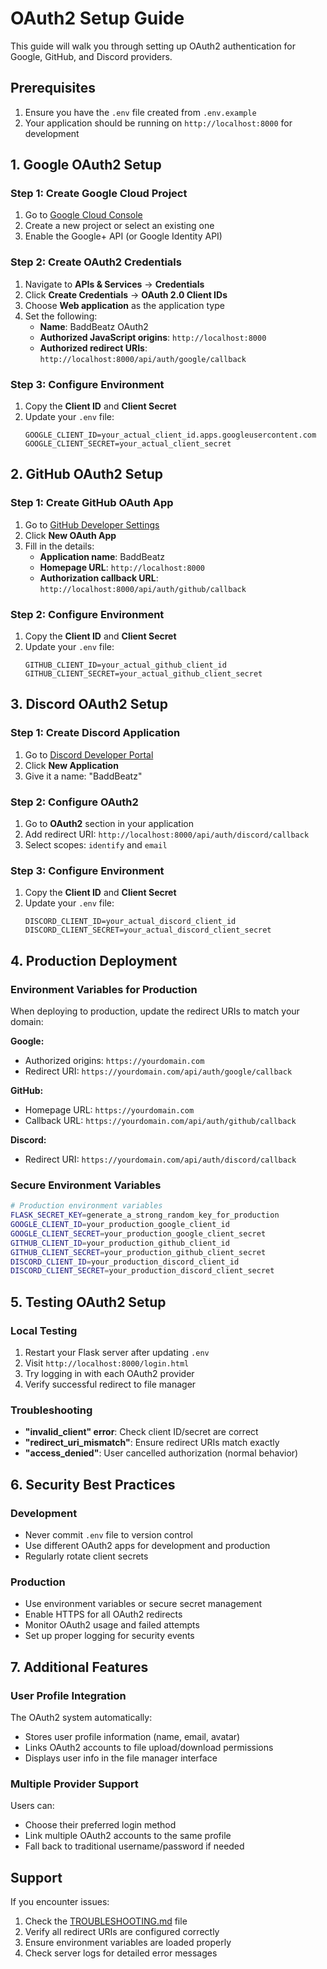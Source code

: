 # OAuth2 Setup Guide

This guide will walk you through setting up OAuth2 authentication for Google, GitHub, and Discord providers.

## Prerequisites

1. Ensure you have the `.env` file created from `.env.example`
2. Your application should be running on `http://localhost:8000` for development

## 1. Google OAuth2 Setup

### Step 1: Create Google Cloud Project
1. Go to [Google Cloud Console](https://console.cloud.google.com/)
2. Create a new project or select an existing one
3. Enable the Google+ API (or Google Identity API)

### Step 2: Create OAuth2 Credentials
1. Navigate to **APIs & Services** → **Credentials**
2. Click **Create Credentials** → **OAuth 2.0 Client IDs**
3. Choose **Web application** as the application type
4. Set the following:
   - **Name**: BaddBeatz OAuth2
   - **Authorized JavaScript origins**: `http://localhost:8000`
   - **Authorized redirect URIs**: `http://localhost:8000/api/auth/google/callback`

### Step 3: Configure Environment
1. Copy the **Client ID** and **Client Secret**
2. Update your `.env` file:
   ```
   GOOGLE_CLIENT_ID=your_actual_client_id.apps.googleusercontent.com
   GOOGLE_CLIENT_SECRET=your_actual_client_secret
   ```

## 2. GitHub OAuth2 Setup

### Step 1: Create GitHub OAuth App
1. Go to [GitHub Developer Settings](https://github.com/settings/developers)
2. Click **New OAuth App**
3. Fill in the details:
   - **Application name**: BaddBeatz
   - **Homepage URL**: `http://localhost:8000`
   - **Authorization callback URL**: `http://localhost:8000/api/auth/github/callback`

### Step 2: Configure Environment
1. Copy the **Client ID** and **Client Secret**
2. Update your `.env` file:
   ```
   GITHUB_CLIENT_ID=your_actual_github_client_id
   GITHUB_CLIENT_SECRET=your_actual_github_client_secret
   ```

## 3. Discord OAuth2 Setup

### Step 1: Create Discord Application
1. Go to [Discord Developer Portal](https://discord.com/developers/applications)
2. Click **New Application**
3. Give it a name: "BaddBeatz"

### Step 2: Configure OAuth2
1. Go to **OAuth2** section in your application
2. Add redirect URI: `http://localhost:8000/api/auth/discord/callback`
3. Select scopes: `identify` and `email`

### Step 3: Configure Environment
1. Copy the **Client ID** and **Client Secret**
2. Update your `.env` file:
   ```
   DISCORD_CLIENT_ID=your_actual_discord_client_id
   DISCORD_CLIENT_SECRET=your_actual_discord_client_secret
   ```

## 4. Production Deployment

### Environment Variables for Production
When deploying to production, update the redirect URIs to match your domain:

**Google:**
- Authorized origins: `https://yourdomain.com`
- Redirect URI: `https://yourdomain.com/api/auth/google/callback`

**GitHub:**
- Homepage URL: `https://yourdomain.com`
- Callback URL: `https://yourdomain.com/api/auth/github/callback`

**Discord:**
- Redirect URI: `https://yourdomain.com/api/auth/discord/callback`

### Secure Environment Variables
```bash
# Production environment variables
FLASK_SECRET_KEY=generate_a_strong_random_key_for_production
GOOGLE_CLIENT_ID=your_production_google_client_id
GOOGLE_CLIENT_SECRET=your_production_google_client_secret
GITHUB_CLIENT_ID=your_production_github_client_id
GITHUB_CLIENT_SECRET=your_production_github_client_secret
DISCORD_CLIENT_ID=your_production_discord_client_id
DISCORD_CLIENT_SECRET=your_production_discord_client_secret
```

## 5. Testing OAuth2 Setup

### Local Testing
1. Restart your Flask server after updating `.env`
2. Visit `http://localhost:8000/login.html`
3. Try logging in with each OAuth2 provider
4. Verify successful redirect to file manager

### Troubleshooting
- **"invalid_client" error**: Check client ID/secret are correct
- **"redirect_uri_mismatch"**: Ensure redirect URIs match exactly
- **"access_denied"**: User cancelled authorization (normal behavior)

## 6. Security Best Practices

### Development
- Never commit `.env` file to version control
- Use different OAuth2 apps for development and production
- Regularly rotate client secrets

### Production
- Use environment variables or secure secret management
- Enable HTTPS for all OAuth2 redirects
- Monitor OAuth2 usage and failed attempts
- Set up proper logging for security events

## 7. Additional Features

### User Profile Integration
The OAuth2 system automatically:
- Stores user profile information (name, email, avatar)
- Links OAuth2 accounts to file upload/download permissions
- Displays user info in the file manager interface

### Multiple Provider Support
Users can:
- Choose their preferred login method
- Link multiple OAuth2 accounts to the same profile
- Fall back to traditional username/password if needed

## Support

If you encounter issues:
1. Check the [TROUBLESHOOTING.md](TROUBLESHOOTING.md) file
2. Verify all redirect URIs are configured correctly
3. Ensure environment variables are loaded properly
4. Check server logs for detailed error messages
